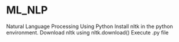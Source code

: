 # ML_NLP
Natural Language Processing Using Python
Install nltk in the python environment.
Download nltk using nltk.download()
Execute .py file
